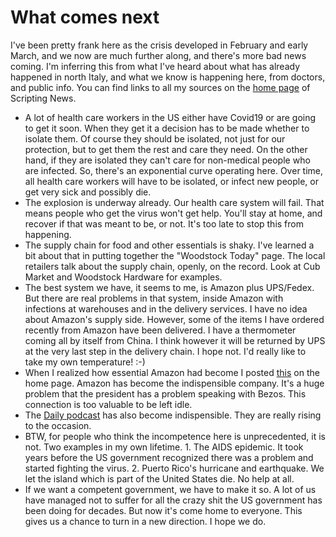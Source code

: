 # What comes next
I've been pretty frank here as the crisis developed in February and early March, and we now are much further along, and there's more bad news coming. I'm inferring this from what I've heard about what has already happened in north Italy, and what we know is happening here, from doctors, and public info. You can find links to all my sources on the <a href="http://scripting.com/">home page</a> of Scripting News. 
* A lot of health care workers in the US either have Covid19 or are going to get it soon. When they get it a decision has to be made whether to isolate them. Of course they should be isolated, not just for our protection, but to get them the rest and care they need. On the other hand, if they are isolated they can't care for non-medical people who are infected. So, there's an exponential curve operating here. Over time, all health care workers will have to be isolated, or infect new people, or get very sick and possibly die. 
* The explosion is underway already. Our health care system will fail. That means people who get the virus won't get help. You'll stay at home, and recover if that was meant to be, or not. It's too late to stop this from happening. 
* The supply chain for food and other essentials is shaky. I've learned a bit about that in putting together the "Woodstock Today" page. The local retailers talk about the supply chain, openly, on the record. Look at Cub Market and Woodstock Hardware for examples. 
* The best system we have, it seems to me, is Amazon plus UPS/Fedex. But there are real problems in that system, inside Amazon with infections at warehouses and in the delivery services. I have no idea about Amazon's supply side. However, some of the items I have ordered recently from Amazon have been delivered. I have a thermometer coming all by itself from China. I think however it will be returned by UPS at the very last step in the delivery chain. I hope not. I'd really like to take my own temperature! :-)
* When I realized how essential Amazon had become I posted <a href="http://scripting.com/2020/03/17.html#a182847">this</a> on the home page.  Amazon has become the indispensible company. It's a huge problem that the president has a problem speaking with Bezos. This connection is too valuable to be left idle.  
* The <a href="https://www.nytimes.com/column/the-daily">Daily podcast</a> has also become indispensible. They are really rising to the occasion. 
* BTW, for people who think the incompetence here is unprecedented, it is not. Two examples in my own lifetime. 1. The AIDS epidemic. It took years before the US government recognized there was a problem and started fighting the virus. 2. Puerto Rico's hurricane and earthquake. We let the island which is part of the United States die. No help at all. 
* If we want a competent government, we have to make it so. A lot of us have managed not to suffer for all the crazy shit the US government has been doing for decades. But now it's come home to everyone. This gives us a chance to turn in a new direction. I hope we do. 

